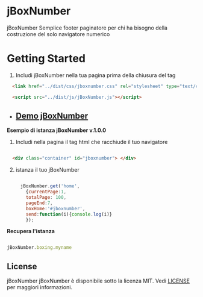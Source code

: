 # jBoxNumber
jBoxNumber Semplice footer paginatore per chi ha bisogno della costruzione del solo navigatore numerico

 
# Getting Started

1. Includi jBoxNumber nella tua pagina prima della chiusura del tag </body> 

```html
  <link href="../dist/css/jboxnumber.css" rel="stylesheet" type="text/css"/>

  <script src="../dist/js/jBoxNumber.js"></script>

```


* ## [Demo jBoxNumber](https://mssalvo.github.io/jBoxNumber/)
 
 
__Esempio di istanza jBoxNumber v.1.0.0__
1. Includi nella pagina il tag html che racchiude il tuo navigatore
```html

  <div class="container" id="jboxnumber"> </div>

```
2. istanza il tuo jBoxNumber
 
 ```js

      jBoxNumber.get('home',
		{currentPage:1,
		totalPage: 100,
		pageEnd:7,
		boxHome:'#jboxnumber',
		send:function(i){console.log(i)}
		});

 ```        
__Recupera l'istanza__

 ```js
 
 jBoxNumber.boxing.myname
 
 ```
 
 
 ## License

jBoxNumber jBoxNumber è disponibile sotto la licenza MIT. Vedi [LICENSE](https://github.com/mssalvo/jBoxNumber/blob/master/LICENSE) per maggiori informazioni.
